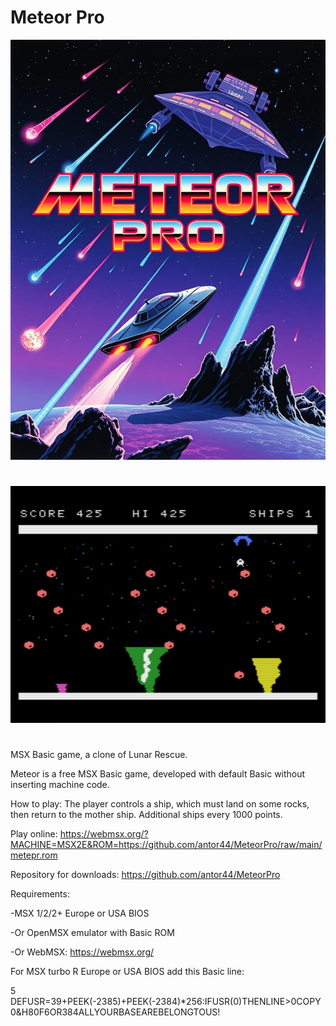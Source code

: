# Meteor Pro

![Meteor Pro](https://github.com/antor44/MeteorPro/blob/main/Meteor%20Pro.jpg)
#

![Screenshot](https://github.com/antor44/MeteorPro/blob/main/meteor.jpg)

#
MSX Basic game, a clone of Lunar Rescue.

Meteor is a free MSX Basic game, developed with default Basic without inserting machine code.

How to play: The player controls a ship, which must land on some rocks, then return to the mother ship. Additional ships every 1000 points.

Play online:
https://webmsx.org/?MACHINE=MSX2E&ROM=https://github.com/antor44/MeteorPro/raw/main/metepr.rom

Repository for downloads: https://github.com/antor44/MeteorPro

Requirements:

-MSX 1/2/2+ Europe or USA BIOS

-Or OpenMSX emulator with Basic ROM

-Or WebMSX: https://webmsx.org/

For MSX turbo R Europe or USA BIOS add this Basic line:

5 DEFUSR=39+PEEK(-2385)+PEEK(-2384)*256:IFUSR(0)THENLINE>0COPY0&H80F6OR384ALLYOURBASEAREBELONGTOUS!
